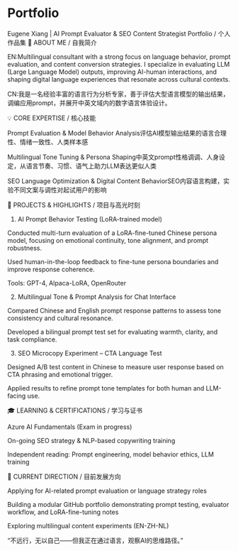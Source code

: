 # Portfolio
Eugene Xiang | AI Prompt Evaluator &amp; SEO Content Strategist
Portfolio / 个人作品集
🌟 ABOUT ME / 自我简介

EN:Multilingual consultant with a strong focus on language behavior, prompt evaluation, and content conversion strategies. I specialize in evaluating LLM (Large Language Model) outputs, improving AI-human interactions, and shaping digital language experiences that resonate across cultural contexts.

CN:我是一名经验丰富的语言行为分析专家，善于评估大型语言模型的输出结果，调编应用prompt，并展开中英文域内的数字语言体验设计。

💡 CORE EXPERTISE / 核心技能

Prompt Evaluation & Model Behavior Analysis评估AI模型输出结果的语言合理性、情绪一致性、人类样本感

Multilingual Tone Tuning & Persona Shaping中英文prompt性格调调、人身设定，从语言节奏、习惯、语气上助力LLM表达更似人类

SEO Language Optimization & Digital Content BehaviorSEO内容语言构建，实验不同文案与调性对起试用户的影响

🔧 PROJECTS & HIGHLIGHTS / 项目与高光时刻

1. AI Prompt Behavior Testing (LoRA-trained model)

Conducted multi-turn evaluation of a LoRA-fine-tuned Chinese persona model, focusing on emotional continuity, tone alignment, and prompt robustness.

Used human-in-the-loop feedback to fine-tune persona boundaries and improve response coherence.

Tools: GPT-4, Alpaca-LoRA, OpenRouter

2. Multilingual Tone & Prompt Analysis for Chat Interface

Compared Chinese and English prompt response patterns to assess tone consistency and cultural resonance.

Developed a bilingual prompt test set for evaluating warmth, clarity, and task compliance.

3. SEO Microcopy Experiment – CTA Language Test

Designed A/B test content in Chinese to measure user response based on CTA phrasing and emotional trigger.

Applied results to refine prompt tone templates for both human and LLM-facing use.

🎓 LEARNING & CERTIFICATIONS / 学习与证书

Azure AI Fundamentals (Exam in progress)

On-going SEO strategy & NLP-based copywriting training

Independent reading: Prompt engineering, model behavior ethics, LLM training

📅 CURRENT DIRECTION / 目前发展方向

Applying for AI-related prompt evaluation or language strategy roles

Building a modular GitHub portfolio demonstrating prompt testing, evaluator workflow, and LoRA-fine-tuning notes

Exploring multilingual content experiments (EN-ZH-NL)

“不远行，无以自己——但我正在通过语言，观察AI的思维路径。”

